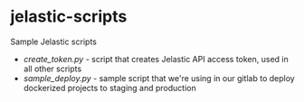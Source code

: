 # jelastic-scripts
Sample Jelastic scripts

* *create_token.py* - script that creates Jelastic API access token, used in all other scripts
* *sample_deploy.py* - sample script that we're using in our gitlab to deploy dockerized projects to staging and production
